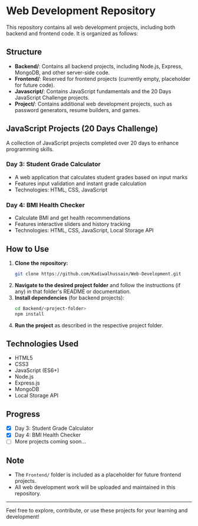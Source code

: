 # Web Development Repository

This repository contains all web development projects, including both backend and frontend code. It is organized as follows:

## Structure

- **Backend/**: Contains all backend projects, including Node.js, Express, MongoDB, and other server-side code.
- **Frontend/**: Reserved for frontend projects (currently empty, placeholder for future code).
- **Javascript/**: Contains JavaScript fundamentals and the 20 Days JavaScript Challenge projects.
- **Project/**: Contains additional web development projects, such as password generators, resume builders, and games.

## JavaScript Projects (20 Days Challenge)

A collection of JavaScript projects completed over 20 days to enhance programming skills.

### Day 3: Student Grade Calculator
- A web application that calculates student grades based on input marks
- Features input validation and instant grade calculation
- Technologies: HTML, CSS, JavaScript

### Day 4: BMI Health Checker
- Calculate BMI and get health recommendations
- Features interactive sliders and history tracking
- Technologies: HTML, CSS, JavaScript, Local Storage API

## How to Use

1. **Clone the repository:**
   ```bash
   git clone https://github.com/Kadiwalhussain/Web-Development.git
   ```
2. **Navigate to the desired project folder** and follow the instructions (if any) in that folder's README or documentation.
3. **Install dependencies** (for backend projects):
   ```bash
   cd Backend/<project-folder>
   npm install
   ```
4. **Run the project** as described in the respective project folder.

## Technologies Used
- HTML5
- CSS3
- JavaScript (ES6+)
- Node.js
- Express.js
- MongoDB
- Local Storage API

## Progress
- [x] Day 3: Student Grade Calculator
- [x] Day 4: BMI Health Checker
- [ ] More projects coming soon...

## Note
- The `Frontend/` folder is included as a placeholder for future frontend projects.
- All web development work will be uploaded and maintained in this repository.

---

Feel free to explore, contribute, or use these projects for your learning and development!

